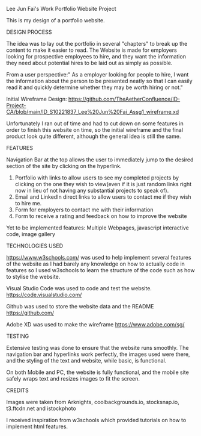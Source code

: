 Lee Jun Fai's Work Portfolio Website Project

This is my design of a portfolio website.

DESIGN PROCESS

The idea was to lay out the portfolio in several "chapters" to break up the content to make it easier to read. The Website is made for employers looking for prospective employees to hire, and they want the information they need about potential hires to be laid out as simply as possible.

From a user perspective:" As a employer looking for people to hire, I want the information about the person to be presented neatly so that I can easily read it and quickly determine whether they may be worth hiring or not."

Initial Wireframe Design: https://github.com/TheAetherConfluence/ID-Project-CA/blob/main/ID_S10221837_Lee%20Jun%20Fai_Assg1_wireframe.xd

Unfortunately I ran out of time and had to cut down on some features in order to finish this website on time, so the initial wireframe and the final product look quite different, although the general idea is still the same.

FEATURES

Navigation Bar at the top allows the user to immediately jump to the desired section of the site by clicking on the hyperlink.

1) Portfolio with links to allow users to see my completed projects by clicking on the one they wish to view(even if it is just random links right now in lieu of not having any substantial projects to speak of).
2) Email and LinkedIn direct links to allow users to contact me if they wish to hire me.
3) Form for employers to contact me with their information 
4) Form to receive a rating and feedback on how to improve the website

Yet to be implemented features: Multiple Webpages, javascript interactive code, image gallery

TECHNOLOGIES USED

https://www.w3schools.com/ was used to help implement several features of the website as I had barely any knowledge on how to actually code in features so I used w3schools to learn the structure of the code such as how to stylise the website.

Visual Studio Code was used to code and test the website. https://code.visualstudio.com/

Github was used to store the website data and the README https://github.com/

Adobe XD was used to make the wireframe https://www.adobe.com/sg/

TESTING

Extensive testing was done to ensure that the website runs smoothly. The navigation bar and hyperlinks work perfectly, the images used were there, and the styling of the text and website, while basic, is functional.

On both Mobile and PC, the website is fully functional, and the mobile site safely wraps text and resizes images to fit the screen.

CREDITS

Images were taken from Arknights, coolbackgrounds.io, stocksnap.io, t3.ftcdn.net and istockphoto

I received inspiration from w3schools which provided tutorials on how to implement html features.
